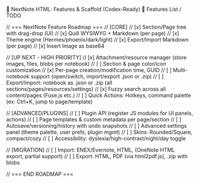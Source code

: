 🚩 NextNote HTML: Features & Scaffold (Codex-Ready)
🧭 Features List / TODO

<Done> 
// === NextNote Feature Roadmap ===
// [CORE]
// [x] Section/Page tree with drag-drop (UI)
// [x] Quill WYSIWYG + Markdown (per page)
// [x] Theme engine (Hermes/phoenix/dark/light)
// [x] Export/Import Markdown (per page)
// [x] Insert Image as base64
</Done>

// [UP NEXT - HIGH PRIORITY]
// [x] Attachment/resource manager (store images, files, blobs per notebook)
// [ ] Section & page color/icon customization
// [x] Per-page creation/modification time, GUID
// [ ] Multi-notebook support (open/switch, import/export .json or .zip)
// [ ] Export/Import: notebook as .json or .zip (all sections/pages/resources/settings)
// [x] Fuzzy search across all content/pages (Fuse.js etc.)
// [ ] Quick Actions: Hotkeys, command palette (ex: Ctrl+K, jump to page/template)

// [ADVANCED/PLUGINS]
// [ ] Plugin API (register JS modules for UI panels, actions)
// [ ] Page templates & custom metadata per page/section
// [ ] Autosave/versioning/history with undo snapshots
// [ ] Advanced settings panel (theme palette, user prefs, plugin mgmt)
// [ ] Skins: Rounded/Square, compact/cozy
// [ ] Accessibility: dyslexia/high-contrast/night/day toggle

// [MIGRATION]
// [ ] Import: ENEX/Evernote, HTML, (OneNote HTML export, partial support)
// [ ] Export: HTML, PDF (via html2pdf.js), .zip with blobs

// === END ROADMAP ===

